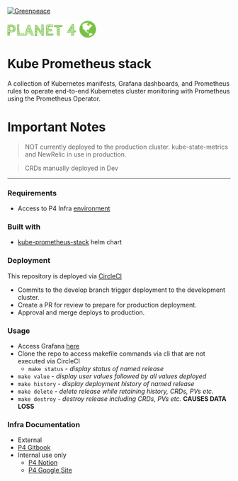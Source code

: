 [![Greenpeace](https://circleci.com/gh/greenpeace/planet4-helm-prometheus.svg?style=shield)](https://circleci.com/gh/greenpeace/planet4-helm-prometheus)

![Planet4](./p4logo.png)
# Kube Prometheus stack

A collection of Kubernetes manifests, Grafana dashboards, and Prometheus rules to operate end-to-end Kubernetes cluster monitoring with Prometheus using the Prometheus Operator.

<h1>Important Notes</h1>

>NOT currently deployed to the production cluster.  kube-state-metrics and NewRelic in use in production.

>CRDs manually deployed in Dev

***
### Requirements
-   Access to P4 Infra [environment](https://www.notion.so/p4infra/bab9d0b1f2db4d929a59916899d531c1?v=eca7b78e1ae345c6883a9b37c6b76cac)

### Built with
- [kube-prometheus-stack](https://github.com/prometheus-community/helm-charts) helm chart

### Deployment
This repository is deployed via [CircleCI](https://circleci.com/gh/greenpeace/planet4-traefik)

 - Commits to the develop branch trigger deployment to the development cluster.  
 - Create a PR for review to prepare for production deployment.
 - Approval and merge deploys to production.

### Usage
 - Access Grafana [here](https://grafana.p4.greenpeace.org/?orgId=1)
 - Clone the repo to access makefile commands via cli that are not executed via CircleCI
   - `make status` - <em> display status of named release </em>
  - `make value` - <em> display user values followed by all values deployed </em>
  - `make history` - <em> display deployment history of named release </em>
  - `make delete` - <em> delete release while retaining history, CRDs, PVs etc.</em>
  - `make destroy` - <em> destroy release including CRDs, PVs etc. </em> <strong> CAUSES DATA LOSS </strong>
 ### Infra Documentation
 - External
  - [P4 Gitbook](https://app.gitbook.com/@greenpeace/s/planet4/infrastructure/intro)
 - Internal use only
   - [P4 Notion](https://www.notion.so/p4infra/)
   - [P4 Google Site](https://sites.google.com/greenpeace.org/p4-infra)
